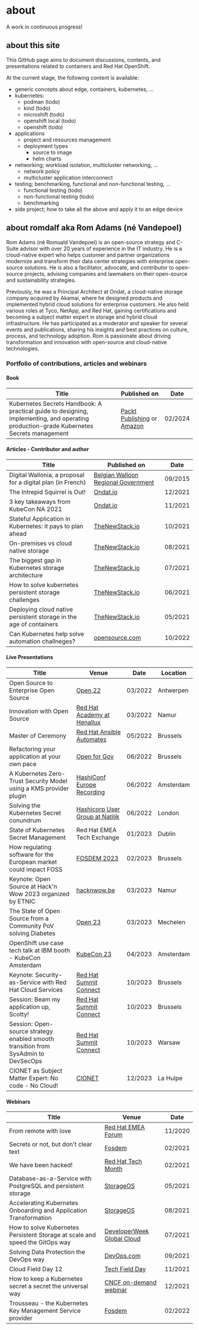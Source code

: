 # about

A work in continuous progress!

## about this site

This GitHub page aims to document discussions, contents, and presentations related to containers and Red Hat OpenShift.

At the current stage, the following content is available:

* generic concepts about edge, containers, kubernetes, ... 
* kubernetes:
    * podman (todo)
    * kind (todo)
    * microshift (todo)
    * openshift local (todo)
    * openshift (todo)
* applications
    * project and resources management
    * deployment types
        * source to image
        * helm charts
* networking; workload isolation, multicluster networking, ...
    * network policy
    * multicluster application interconnect
* testing; benchmarking, functional and non-functional testing, ...
    * functional testing (todo)
    * non-functional testing (todo)
    * benchmarking 
* side project; how to take all the above and apply it to an edge device

## about romdalf aka Rom Adams (né Vandepoel)

Rom Adams (né Romuald Vandepoel) is an open-source strategy and C-Suite advisor with over 20 years of experience in the IT industry. He is a cloud-native expert who helps customer and partner organizations modernize and transform their data center strategies with enterprise open-source solutions. He is also a facilitator, advocate, and contributor to open-source projects, advising companies and lawmakers on their open-source and sustainability strategies.

Previously, he was a Principal Architect at Ondat, a cloud-native storage company acquired by Akamai, where he designed products and implemented hybrid cloud solutions for enterprise customers. He also held various roles at Tyco, NetApp, and Red Hat, gaining certifications and becoming a subject matter expert in storage and hybrid cloud infrastructure. He has participated as a moderator and speaker for several events and publications, sharing his insights and best practices on culture, process, and technology adoption. Rom is passionate about driving transformation and innovation with open-source and cloud-native technologies.

### Portfolio of contributions, articles and webinars

#### Book 
|Title|Published on|Date|
|-----|------------|----|
|Kubernetes Secrets Handbook: A practical guide to designing, implementing, and operating production-grade Kubernetes Secrets management|[Packt Publishing](https://www.packtpub.com/product/kubernetes-secrets-handbook/) or [Amazon](https://www.amazon.com/stores/Rom-Adams/author/B0CRP7BQ44)|02/2024|


#### Articles - Contributor and author
|Title|Published on|Date|
|-----|------------|----|
|Digital Wallonia, a proposal for a digital plan (in French)|[Belgian Walloon Regional Government](https://content.digitalwallonia.be/post/20180322085717/Plan-du-Num%C3%A9rique_Rapport-du-Conseil-du-Num%C3%A9rique_VF.pdf)|09/2015|
|The Intrepid Squirrel is Out!|[Ondat.io](https://www.ondat.io/blog/the-intrepid-squirrel-is-out)|12/2021|
|3 key takeaways from KubeCon NA 2021|[Ondat.io](https://www.ondat.io/blog/top-3-key-takeaway-from-kubecon-na-2021)|11/2021|
|Stateful Application in Kubernetes: it pays to plan ahead|[TheNewStack.io](https://thenewstack.io/why-plan-stateful-application-storage/)|10/2021|
|On-premises vs cloud native storage|[TheNewStack.io](https://thenewstack.io/on-premises-vs-cloud-native-storage/)|08/2021|
|The biggest gap in Kubernetes storage architecture|[TheNewStack.io](https://thenewstack.io/whats-the-biggest-gap-in-kubernetes-storage-architecture/)|07/2021|
|How to solve kubernetes persistent storage challenges|[TheNewStack.io](https://thenewstack.io/how-to-solve-kubernetes-persistent-storage-challenges/)|06/2021|
|Deploying cloud native persistent storage in the age of containers|[TheNewStack.io](https://thenewstack.io/deploying-cloud-native-persistent-storage-in-the-age-of-containers/)|05/2021|
|Can Kubernetes help solve automation challneges?|[opensource.com](https://opensource.com/article/22/10/kubernetes-solve-automation-challenges)|10/2022 |


#### Live Presentations
|Title|Venue|Date|Location|
|-----|----|----|--------|
|Open Source to Enterprise Open Source|[Open 22](https://kangaroot.net/events/open22)|03/2022|Antwerpen|
|Innovation with Open Source|[Red Hat Academy at Henallux](https://www.redhat.com/en/events/red-hat-academy-session-belgium)|03/2022|Namur|
|Master of Ceremony|[Red Hat Ansible Automates](https://events.redhat.com/profile/form/index.cfm?PKformID=0x540285abcd#agenda)|05/2022|Brussels|
|Refactoring your application at your own pace|[Open for Gov](https://kangaroot.net/events/open-gov)|06/2022|Brussels|
|A Kubernetes Zero-Trust Security Model using a KMS provider plugin|[HashiConf Europe Recording](https://www.youtube.com/watch?v=L3CZRffwa9I)|06/2022|Amsterdam|
|Solving the Kubernetes Secret conundrum|[Hashicorp User Group at Natilik](https://www.meetup.com/London-HashiCorp-User-Group/events/285864430/)|06/2022|London|
|State of Kubernetes Secret Management | Red Hat EMEA Tech Exchange | 01/2023 | Dublin | 
|How regulating software for the European market could impact FOSS | [FOSDEM 2023](https://fosdem.org/2023/schedule/event/cyber_resilience/) |02/2023| Brussels|
|Keynote: Open Source at Hack'n Wow 2023 organized by ETNIC| [hacknwow.be](https://hacknwow.be/)| 03/2023 | Namur |
|The State of Open Source from a Community PoV solving Diabetes | [Open 23](https://kangaroot.net/events/open23)| 03/2023| Mechelen |
|OpenShift use case tech talk at IBM booth - KubeCon Amsterdam | [KubeCon 23](https://events.linuxfoundation.org/archive/2023/kubecon-cloudnativecon-europe/)| 04/2023 | Amsterdam |
|Keynote: Security-as-Service with Red Hat Cloud Services | [Red Hat Summit Connect](https://www.redhat.com/en/summit/connect/emea/brussels-2023)| 10/2023 | Brussels |
|Session: Beam my application up, Scotty!| [Red Hat Summit Connect](https://www.redhat.com/en/summit/connect/emea/brussels-2023)| 10/2023 | Brussels |
|Session: Open-source strategy enabled smooth transition from SysAdmin to DevSecOps | [Red Hat Summit Connect](https://www.redhat.com/en/summit/connect/emea/warsaw-2023) | 10/2023 | Warsaw |
|CIONET as Subject Matter Expert: No code - No Cloud! | [CIONET](https://www.cionet.com/en-be/be/events/nocodenocloud) | 12/2023 | La Hulpe |


#### Webinars
|Title|Venue|Date|
|-----|----|----|
|From remote with love|[Red Hat EMEA Forum](https://www.redhat.com/en/forums/emea/benelux-track)|11/2020|
|Secrets or not, but don't clear text|[Fosdem](https://archive.fosdem.org/2021/schedule/event/kubernetes_secret_management/)|02/2021|
|We have been hacked!|[Red Hat Tech Month](https://www.youtube.com/watch?v=NhleEdvAI_Y)|02/2021|
|Database-as-a-Service with PostgreSQL and persistent storage|[StorageOS](https://info.ondat.io/on-demand-webinar-database-as-a-service-with-postgresql-and-persistent-storage-download)|05/2021|
|Accelerating Kubernetes Onboarding and Application Transformation|[StorageOS](https://info.ondat.io/accelerating-kubernetes-onboarding-and-application-transformation-on-demand)|08/2021|
|How to solve Kubernetes Persistent Storage at scale and speed the GitOps way|[DeveloperWeek Global Cloud](https://emamo.com/event/developerweek-global-cloud-2021/r/speaker/romuald-vandepoel)|07/2021|
|Solving Data Protection the DevOps way|[DevOps.com](https://webinars.devops.com/solving-data-protection-the-devops-way)|09/2021|
|Cloud Field Day 12|[Tech Field Day](https://techfieldday.com/appearance/ondat-presents-at-cloud-field-day-12/)|11/2021|
|How to keep a Kubernetes secret a secret the universal way|[CNCF on-demand webinar](https://www.youtube.com/watch?v=c2yMlNvhf5U&t)|12/2021|
|Trousseau - the Kubernetes Key Management Service provider|[Fosdem](https://fosdem.org/2022/schedule/event/security_trousseau/)|02/2022|
